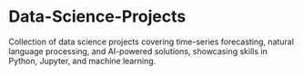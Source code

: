 # Data-Science-Projects
Collection of data science projects covering time-series forecasting, natural language processing, and AI-powered solutions, showcasing skills in Python, Jupyter, and machine learning.
